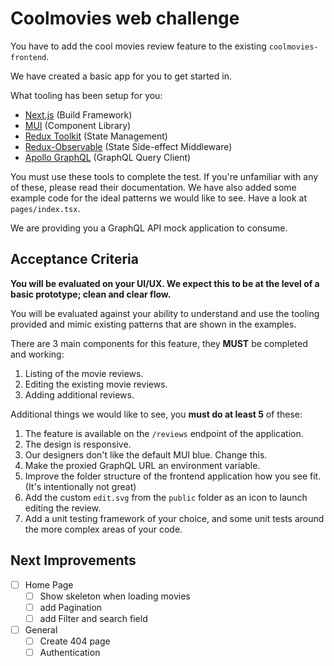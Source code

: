 # Coolmovies web challenge

You have to add the cool movies review feature to the existing `coolmovies-frontend`.

We have created a basic app for you to get started in.

What tooling has been setup for you:

- [Next.js](https://nextjs.org/) (Build Framework)
- [MUI](https://mui.com/) (Component Library)
- [Redux Toolkit](https://redux-toolkit.js.org/) (State Management)
- [Redux-Observable](https://redux-observable.js.org/) (State Side-effect Middleware)
- [Apollo GraphQL](https://www.apollographql.com/) (GraphQL Query Client)

You must use these tools to complete the test. If you're unfamiliar with any of these, please read their documentation. We have also added some example code for the ideal patterns we would like to see. Have a look at `pages/index.tsx`.

We are providing you a GraphQL API mock application to consume.

## Acceptance Criteria

**You will be evaluated on your UI/UX. We expect this to be at the level of a basic prototype; clean and clear flow.**

You will be evaluated against your ability to understand and use the tooling provided and mimic existing patterns that are shown in the examples.

There are 3 main components for this feature, they **MUST** be completed and working:

1. Listing of the movie reviews.
2. Editing the existing movie reviews.
3. Adding additional reviews.

Additional things we would like to see, you **must do at least 5** of these:

1. The feature is available on the `/reviews` endpoint of the application.
2. The design is responsive.
3. Our designers don't like the default MUI blue. Change this.
4. Make the proxied GraphQL URL an environment variable.
5. Improve the folder structure of the frontend application how you see fit. (It's intentionally not great)
6. Add the custom `edit.svg` from the `public` folder as an icon to launch editing the review.
7. Add a unit testing framework of your choice, and some unit tests around the more complex areas of your code.

## Next Improvements

- [ ] Home Page
  - [ ] Show skeleton when loading movies
  - [ ] add Pagination
  - [ ] add Filter and search field
- [ ] General
  - [ ] Create 404 page
  - [ ] Authentication
